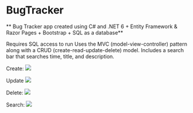 # BugTracker
 ** Bug Tracker app created using C# and .NET 6 + Entity Framework & Razor Pages + Bootstrap + SQL as a database**

Requires SQL access to run
Uses the MVC (model-view-controller) pattern along with a CRUD (create-read-update-delete) model.
Includes a search bar that searches time, title, and description.

Create:
<img src="add.gif">

Update
<img src="Edit.gif">

Delete:
<img src="Delete.gif">

Search:
<img src="Search.gif">
